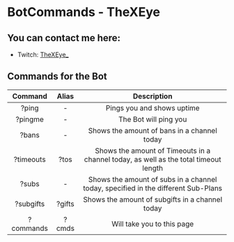 # BotCommands - TheXEye


## You can contact me here:
* Twitch: [TheXEye_](https://www.twitch.tv/thexeye_)

## Commands for the Bot

| Command  | Alias  | Description  | 
|:--------------------:|:--------------------:|:---------------:|
|?ping     |-      |Pings you and shows uptime |
|?pingme   |-      |The Bot will ping you  |
|?bans      |-      |Shows the amount of bans in a channel today  |
|?timeouts |?tos  |Shows the amount of Timeouts in a channel today, as well as the total timeout length |
|?subs  |-  |Shows the amount of subs in a channel today, specified in the different Sub-Plans| 
|?subgifts    |?gifts  |Shows the amount of subgifts in a channel today |
|?commands |?cmds  |Will take you to this page |
